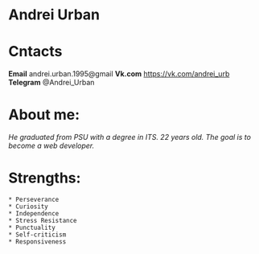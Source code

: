 # Andrei Urban
# Cntacts
**Email** andrei.urban.1995@gmail
**Vk.com** https://vk.com/andrei_urb
**Telegram** @Andrei_Urban

# About me:
*He graduated from PSU with a degree in ITS. 22 years old.
The goal is to become a web developer.*
# Strengths:
    * Perseverance
    * Curiosity
    * Independence
    * Stress Resistance
    * Punctuality
    * Self-criticism
    * Responsiveness